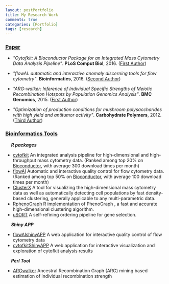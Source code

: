 ```yaml
---
layout: postPortfolio
title: My Research Work
comments: true
categories: [Portfolio]
tags: [research]
---  
```


### <u>Paper</u>

- *"Cytofkit: A Bioconductor Package for an Integrated Mass Cytometry Data Analysis Pipeline"*. **PLoS Comput Biol**, 2016. ([First Author](http://journals.plos.org/ploscompbiol/article?id=info:doi/10.1371/journal.pcbi.1005112))

- *"flowAI: automatic and interactive anomaly discerning tools for flow cytometry"*. **Bioinformatics**, 2016. ([Second Author](http://bioinformatics.oxfordjournals.org/content/early/2016/05/06/bioinformatics.btw191))

- *"ARG-walker: Inference of Individual Specific Strengths of Meiotic Recombination Hotspots by Population Genomics Analysis"*. **BMC Genomics**, 2015. ([First Author](http://bmcgenomics.biomedcentral.com/articles/10.1186/1471-2164-16-S12-S1))

- *"Optimization of production conditions for mushroom polysaccharides with high yield and antitumor activity"*. **Carbohydrate Polymers**, 2012. ([Third Author](https://www.researchgate.net/publication/256975016_Optimization_of_production_conditions_for_mushroom_polysaccharides_with_high_yield_and_antitumor_activity))


### <u>Bioinformatics Tools</u>

&emsp; ***R packages*** 

- [cytofkit](http://watson.nci.nih.gov/bioc_mirror/packages/cytofkit/) An integrated analysis pipeline for high-dimensional and high-throughput mass cytometry data. (Ranked among top 20% on [Bioconductor](http://bioconductor.org/packages/stats/bioc/cytofkit/), with average 300 download times per month)
- [flowAI](https://bioconductor.org/packages/flowAI/) Automatic and interactive quality control for flow cytometry data. (Ranked among top 50% on [Bioconductor](http://bioconductor.org/packages/stats/bioc/flowAI/), with average 100 download times per month)
- [ClusterX](https://github.com/JinmiaoChenLab/ClusterX) A tool for visualizing the high-dimensional mass cytometry data as well as automatically detecting cell populations by fast density-based clustering, generally applicable to any multi-parametric data.
- [RphenoGraph](https://github.com/JinmiaoChenLab/Rphenograph) R implementation of PhenoGraph , a fast and accurate high-dimensional clustering algorithm.
- [uSORT](https://github.com/JinmiaoChenLab/uSORT) A self-refining ordering pipeline for gene selection.

&emsp; ***Shiny APP*** 

- [flowAIshinyAPP](https://chenhao.shinyapps.io/flowAIshinyAPP/) A web application for interactive quality control of flow cytometry data
- [cytofkitShinyAPP](https://chenhao.shinyapps.io/cytofkitShinyAPP/) A web application for interactive visualization and exploration of cytofkit analysis results

&emsp; ***Perl Tool*** 

- [ARGwalker](https://github.com/haoeric/ARGwalker) Ancestral Recombination Graph (ARG) mining based estimation of individual recombination strength
   


